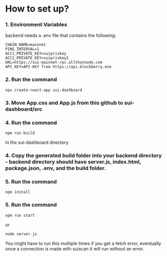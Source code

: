 # How to set up?

### 1. Environment Variables
backend needs a .env file that contains the following:

```
CHAIN_NAME=mainnet
PING_INTERVAL=1
ACC1_PRIVATE_KEY=suiprivkey
ACC2_PRIVATE_KEY=suiprivkey1
URL=https://sui-mainnet-rpc.allthatnode.com
API_KEY=API-KEY from https://api.blockberry.one
```

### 2. Run the command

```
npx create-react-app sui-dashboard
```

### 3. Move App.css and App.js from this github to sui-dashboard/src

### 4. Run the command

```
npm run build
```
in the sui-dashboard directory


### 4. Copy the generated build folder into your backend directory - backend directory should have server.js, index.html, package.json, .env, and the build folder.


### 5. Run the command

```
npm install
```

### 5. Run the command

```
npm run start
```
or 
```
node server.js
```

You might have to run this multiple times if you get a fetch error, eventually once a connection is made with suiscan it will run without an error.

